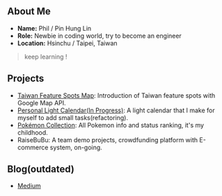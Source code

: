 ## About Me

* **Name:** Phil / Pin Hung Lin
* **Role:** Newbie in coding world, try to become an engineer
* **Location:** Hsinchu / Taipei, Taiwan

> keep learning ! 

## Projects

* [Taiwan Feature Spots Map](https://linooohon.github.io/googlemap/14_feature_spots.html): Introduction of Taiwan feature spots with Google Map API.
* [Personal Light Calendar(In Progress)](https://linooohon1997.azurewebsites.net/Calendar_App/Calender.html): A light calendar that I make for myself to add small tasks(refactoring).
* [Pokémon Collection](https://linooohon1997.azurewebsites.net/20210104_PokemonApp_Final/PokemonApp_Final.html): All Pokemon info and status ranking, it's my childhood.
* RaiseBuBu: A team demo projects, crowdfunding platform with E-commerce system, on-going.

## Blog(outdated)

* [Medium](https://linooohon.medium.com/)

